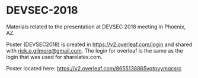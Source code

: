 # DEVSEC-2018
Materials related to the presentation at DEVSEC 2018 meeting in Phoenix, AZ.

Poster (DEVSEC2018) is created in https://v2.overleaf.com/login and shared with rick.o.gilmore@gmail.com. The login for overleaf is the same as the login that was used for sharelatex.com.

Poster located here: https://v2.overleaf.com/8655138865vqtpvymqcsrc
